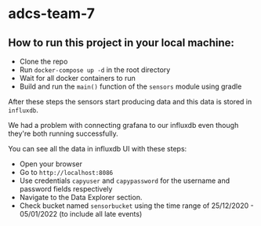 # adcs-team-7

## How to run this project in your local machine:

- Clone the repo
- Run `docker-compose up -d` in the root directory
- Wait for all docker containers to run
- Build and run the `main()` function of the `sensors` module using gradle

After these steps the sensors start producing data and this data is stored in `influxdb`.

We had a problem with connecting grafana to our influxdb even though they're both running successfully.

You can see all the data in influxdb UI with these steps:

- Open your browser
- Go to `http://localhost:8086`
- Use credentials `capyuser` and `capypassword` for the username and password fields respectively
- Navigate to the Data Explorer section.
- Check bucket named `sensorbucket` using the time range of 25/12/2020 - 05/01/2022 (to include all late events)
